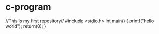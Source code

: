 # c-program
//This is my first repository//
#include <stdio.h>
int main()
{
printf("hello world");
return(0);
}
